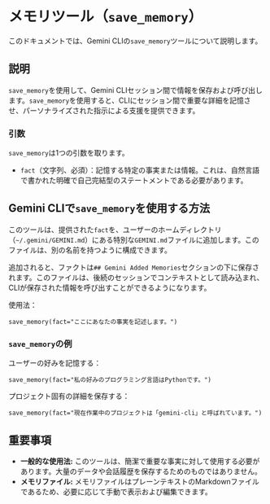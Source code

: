 # メモリツール（`save_memory`）

このドキュメントでは、Gemini CLIの`save_memory`ツールについて説明します。

## 説明

`save_memory`を使用して、Gemini CLIセッション間で情報を保存および呼び出します。`save_memory`を使用すると、CLIにセッション間で重要な詳細を記憶させ、パーソナライズされた指示による支援を提供できます。

### 引数

`save_memory`は1つの引数を取ります。

- `fact`（文字列、必須）：記憶する特定の事実または情報。これは、自然言語で書かれた明確で自己完結型のステートメントである必要があります。

## Gemini CLIで`save_memory`を使用する方法

このツールは、提供された`fact`を、ユーザーのホームディレクトリ（`~/.gemini/GEMINI.md`）にある特別な`GEMINI.md`ファイルに追加します。このファイルは、別の名前を持つように構成できます。

追加されると、ファクトは`## Gemini Added Memories`セクションの下に保存されます。このファイルは、後続のセッションでコンテキストとして読み込まれ、CLIが保存された情報を呼び出すことができるようになります。

使用法：

```
save_memory(fact="ここにあなたの事実を記述します。")
```

### `save_memory`の例

ユーザーの好みを記憶する：

```
save_memory(fact="私の好みのプログラミング言語はPythonです。")
```

プロジェクト固有の詳細を保存する：

```
save_memory(fact="現在作業中のプロジェクトは「gemini-cli」と呼ばれています。")
```

## 重要事項

- **一般的な使用法:** このツールは、簡潔で重要な事実に対して使用する必要があります。大量のデータや会話履歴を保存するためのものではありません。
- **メモリファイル:** メモリファイルはプレーンテキストのMarkdownファイルであるため、必要に応じて手動で表示および編集できます。 